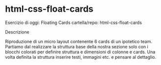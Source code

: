 # html-css-float-cards

Esercizio di oggi: Floating Cards
cartella/repo: html-css-float-cards

Descrizione

Riproduzione di un micro layout contenente 6 cards di un ipotetico team.
Partiamo dal realizzare la struttura base della nostra sezione solo con i blocchi colorati per definire struttura e dimensioni di colonne e cards. Una volta definita la struttura inserire  testi, immagini etc. e pensare al dettaglio.